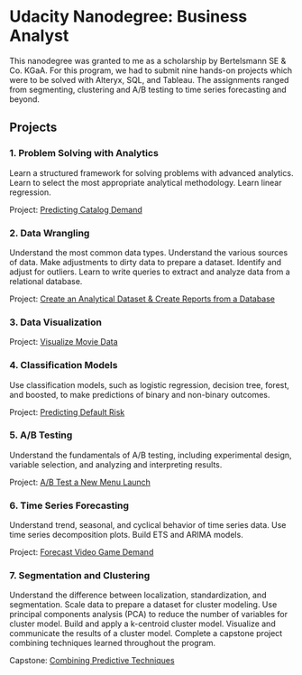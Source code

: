 # Udacity Nanodegree: Business Analyst

This nanodegree was granted to me as a scholarship by Bertelsmann SE & Co. KGaA. For this program, we had to submit nine hands-on projects which were to be solved with Alteryx, SQL, and Tableau. The assignments ranged from segmenting, clustering and A/B testing to time series forecasting and beyond.

## Projects

### 1. Problem Solving with Analytics
Learn a structured framework for solving problems with advanced analytics. Learn to select the most appropriate analytical methodology. Learn linear regression.

Project: [Predicting Catalog Demand](https://github.com/caloudz/nanodegrees/tree/master/business-analyst/p1-catalog-demand)

### 2. Data Wrangling
Understand the most common data types. Understand the various sources of data. Make adjustments to dirty data to prepare a dataset. Identify and adjust for outliers. Learn to write queries to extract and analyze data from a relational database.

Project: [Create an Analytical Dataset & Create Reports from a Database](https://github.com/caloudz/nanodegrees/tree/master/business-analyst/p2-analytics-dataset)

### 3. Data Visualization

Project: [Visualize Movie Data](https://github.com/caloudz/nanodegrees/tree/master/business-analyst/p3-visualize-movie)

### 4. Classification Models
Use classification models, such as logistic regression, decision tree, forest, and boosted, to make predictions of binary and non-binary outcomes.

Project: [Predicting Default Risk](https://github.com/caloudz/nanodegrees/tree/master/business-analyst/p4-predict-default-risk)

### 5. A/B Testing
Understand the fundamentals of A/B testing, including experimental design, variable selection, and analyzing and interpreting results.

Project: [A/B Test a New Menu Launch](https://github.com/caloudz/nanodegrees/tree/master/business-analyst/p5-ab-test-new-menu-launch)

### 6. Time Series Forecasting
Understand trend, seasonal, and cyclical behavior of time series data. Use time series decomposition plots. Build ETS and ARIMA models.

Project: [Forecast Video Game Demand](https://github.com/caloudz/nanodegrees/tree/master/business-analyst/p6-forecast-game-sales)

### 7. Segmentation and Clustering
Understand the difference between localization, standardization, and segmentation. Scale data to prepare a dataset for cluster modeling. Use principal components analysis (PCA) to reduce the number of variables for cluster model. Build and apply a k-centroid cluster model. Visualize and communicate the results of a cluster model. Complete a capstone project combining techniques learned throughout the program.

Capstone: [Combining Predictive Techniques](https://github.com/caloudz/nanodegrees/tree/master/business-analyst/p7-combine-predictive-techniques)
